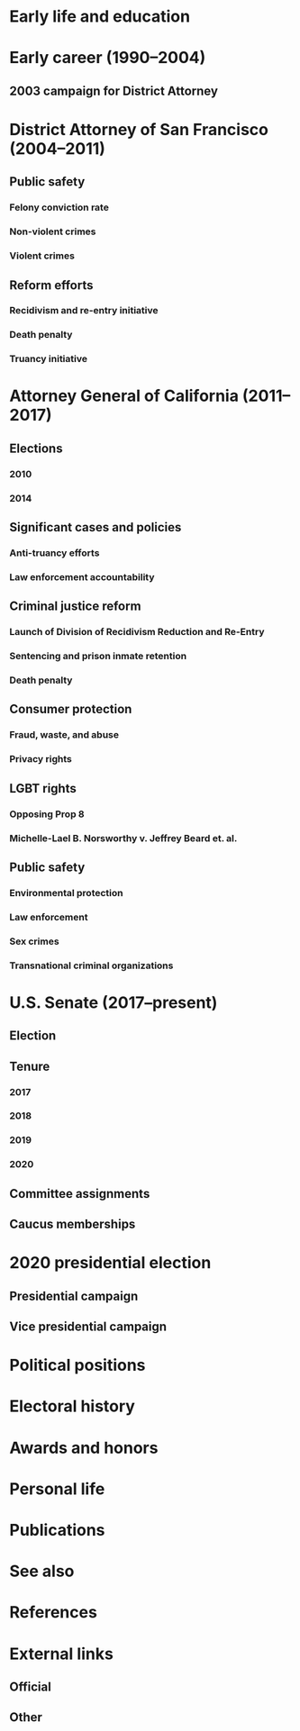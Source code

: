 # 
# Early life and education
# Early career (1990–2004)
## 2003 campaign for District Attorney
# District Attorney of San Francisco (2004–2011)
## Public safety
### Felony conviction rate
### Non-violent crimes
### Violent crimes
## Reform efforts
### Recidivism and re-entry initiative
### Death penalty
### Truancy initiative
# Attorney General of California (2011–2017)
## Elections
### 2010
### 2014
## Significant cases and policies
### Anti-truancy efforts
### Law enforcement accountability
## Criminal justice reform
### Launch of Division of Recidivism Reduction and Re-Entry
### Sentencing and prison inmate retention
### Death penalty
## Consumer protection
### Fraud, waste, and abuse
### Privacy rights
## LGBT rights
### Opposing Prop 8
### Michelle-Lael B. Norsworthy v. Jeffrey Beard et. al.
## Public safety
### Environmental protection
### Law enforcement
### Sex crimes
### Transnational criminal organizations
# U.S. Senate (2017–present)
## Election
## Tenure
### 2017
### 2018
### 2019
### 2020
## Committee assignments
## Caucus memberships
# 2020 presidential election
## Presidential campaign
## Vice presidential campaign
# Political positions
# Electoral history
# Awards and honors
# Personal life
# Publications
# See also
# References
# External links
## Official
## Other